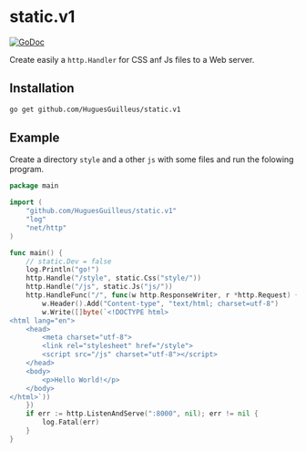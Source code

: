 # static.v1

[![GoDoc](https://godoc.org/github.com/HuguesGuilleus/static.v1?status.svg)](https://godoc.org/github.com/HuguesGuilleus/static.v1)

Create easily a `http.Handler` for CSS anf Js files to a Web server.

## Installation
```bash
go get github.com/HuguesGuilleus/static.v1
```

## Example
Create a directory `style` and a other `js` with some files and run the folowing
program.

```go
package main

import (
	"github.com/HuguesGuilleus/static.v1"
	"log"
	"net/http"
)

func main() {
	// static.Dev = false
	log.Println("go!")
	http.Handle("/style", static.Css("style/"))
	http.Handle("/js", static.Js("js/"))
	http.HandleFunc("/", func(w http.ResponseWriter, r *http.Request) {
		w.Header().Add("Content-type", "text/html; charset=utf-8")
		w.Write([]byte(`<!DOCTYPE html>
<html lang="en">
	<head>
		<meta charset="utf-8">
		<link rel="stylesheet" href="/style">
		<script src="/js" charset="utf-8"></script>
	</head>
	<body>
		<p>Hello World!</p>
	</body>
</html>`))
	})
	if err := http.ListenAndServe(":8000", nil); err != nil {
		log.Fatal(err)
	}
}
```
